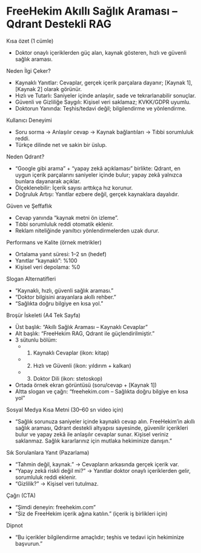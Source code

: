 # FreeHekim Akıllı Sağlık Araması – Qdrant Destekli RAG

Kısa özet (1 cümle)
- Doktor onaylı içeriklerden güç alan, kaynak gösteren, hızlı ve güvenli sağlık araması.

Neden İlgi Çeker?
- Kaynaklı Yanıtlar: Cevaplar, gerçek içerik parçalara dayanır; [Kaynak 1], [Kaynak 2] olarak görünür.
- Hızlı ve Tutarlı: Saniyeler içinde anlaşılır, sade ve tekrarlanabilir sonuçlar.
- Güvenli ve Gizliliğe Saygılı: Kişisel veri saklamaz; KVKK/GDPR uyumlu.
- Doktorun Yanında: Teşhis/tedavi değil; bilgilendirme ve yönlendirme.

Kullanıcı Deneyimi
- Soru sorma → Anlaşılır cevap → Kaynak bağlantıları → Tıbbi sorumluluk reddi.
- Türkçe dilinde net ve sakin bir üslup.

Neden Qdrant?
- “Google gibi arama” + “yapay zekâ açıklaması” birlikte: Qdrant, en uygun içerik parçalarını saniyeler içinde bulur; yapay zekâ yalnızca bunlara dayanarak açıklar.
- Ölçeklenebilir: İçerik sayısı arttıkça hız korunur.
- Doğruluk Artışı: Yanıtlar ezbere değil, gerçek kaynaklara dayalıdır.

Güven ve Şeffaflık
- Cevap yanında “kaynak metni ön izleme”.
- Tıbbi sorumluluk reddi otomatik eklenir.
- Reklam niteliğinde yanıltıcı yönlendirmelerden uzak durur.

Performans ve Kalite (örnek metrikler)
- Ortalama yanıt süresi: 1–2 sn (hedef)
- Yanıtlar “kaynaklı”: %100
- Kişisel veri depolama: %0

Slogan Alternatifleri
- “Kaynaklı, hızlı, güvenli sağlık araması.”
- “Doktor bilgisini arayanlara akıllı rehber.”
- “Sağlıkta doğru bilgiye en kısa yol.”

Broşür İskeleti (A4 Tek Sayfa)
- Üst başlık: “Akıllı Sağlık Araması – Kaynaklı Cevaplar”
- Alt başlık: “FreeHekim RAG, Qdrant ile güçlendirilmiştir.”
- 3 sütunlu bölüm:
  - 1) Kaynaklı Cevaplar (ikon: kitap)
  - 2) Hızlı ve Güvenli (ikon: yıldırım + kalkan)
  - 3) Doktor Dili (ikon: stetoskop)
- Ortada örnek ekran görüntüsü (soru/cevap + [Kaynak 1])
- Altta slogan ve çağrı: “freehekim.com – Sağlıkta doğru bilgiye en kısa yol”

Sosyal Medya Kısa Metni (30–60 sn video için)
- “Sağlık sorunuza saniyeler içinde kaynaklı cevap alın. FreeHekim’in akıllı sağlık araması, Qdrant destekli altyapısı sayesinde, güvenilir içerikleri bulur ve yapay zekâ ile anlaşılır cevaplar sunar. Kişisel veriniz saklanmaz. Sağlık kararlarınız için mutlaka hekiminize danışın.”

Sık Sorulanlara Yanıt (Pazarlama)
- “Tahmin değil, kaynak.” → Cevapların arkasında gerçek içerik var.
- “Yapay zekâ riskli değil mi?” → Yanıtlar doktor onaylı içeriklerden gelir, sorumluluk reddi eklenir.
- “Gizlilik?” → Kişisel veri tutulmaz.

Çağrı (CTA)
- “Şimdi deneyin: freehekim.com”
- “Siz de FreeHekim içerik ağına katılın.” (içerik iş birlikleri için)

Dipnot
- “Bu içerikler bilgilendirme amaçlıdır; teşhis ve tedavi için hekiminize başvurun.”

